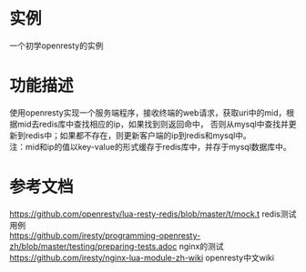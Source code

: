 
实例
====
一个初学openresty的实例

功能描述
========
   使用openresty实现一个服务端程序，接收终端的web请求，获取uri中的mid，根据mid去redis库中查找相应的ip，如果找到则返回命中，
否则从mysql中查找并更新到redis中；如果都不存在，则更新客户端的ip到redis和mysql中。  
   注：mid和ip的值以key-value的形式缓存于redis库中，并存于mysql数据库中。

参考文档
========
https://github.com/openresty/lua-resty-redis/blob/master/t/mock.t                           redis测试用例  
https://github.com/iresty/programming-openresty-zh/blob/master/testing/preparing-tests.adoc nginx的测试  
https://github.com/iresty/nginx-lua-module-zh-wiki  openresty中文wiki
